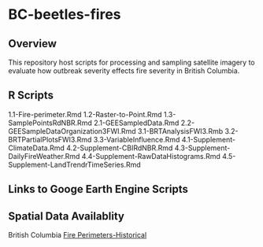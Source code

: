# BC-beetles-fires

## Overview
This repository host scripts for processing and sampling satellite imagery to evaluate how outbreak severity effects fire severity in British Columbia.

## R Scripts

1.1-Fire-perimeter.Rmd
1.2-Raster-to-Point.Rmd
1.3-SamplePointsRdNBR.Rmd
2.1-GEESampledData.Rmd
2.2-GEESampleDataOrganization3FWI.Rmd
3.1-BRTAnalysisFWI3.Rmb
3.2-BRTPartialPlotsFWI3.Rmd
3.3-VariableInfluence.Rmd
4.1-Supplement-ClimateData.Rmd
4.2-Supplement-CBIRdNBR.Rmd
4.3-Supplement-DailyFireWeather.Rmd
4.4-Supplement-RawDataHistograms.Rmd
4.5-Supplement-LandTrendrTimeSeries.Rmd


## Links to Googe Earth Engine Scripts






## Spatial Data Availablity

British Columbia [Fire Perimeters-Historical](https://catalogue.data.gov.bc.ca/dataset/fire-perimeters-historical) 